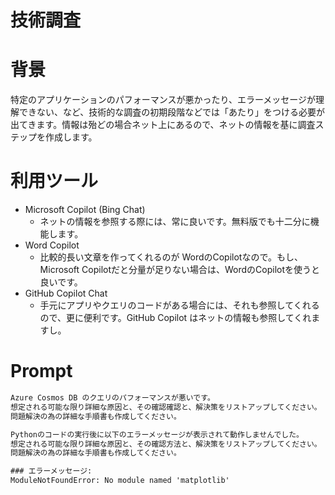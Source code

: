 # 技術調査

# 背景

特定のアプリケーションのパフォーマンスが悪かったり、エラーメッセージが理解できない、など、技術的な調査の初期段階などでは「あたり」をつける必要が出てきます。情報は殆どの場合ネット上にあるので、ネットの情報を基に調査ステップを作成します。

# 利用ツール

- Microsoft Copilot (Bing Chat)
    - ネットの情報を参照する際には、常に良いです。無料版でも十二分に機能します。
- Word Copilot
    - 比較的長い文章を作ってくれるのが WordのCopilotなので。もし、Microsoft Copilotだと分量が足りない場合は、WordのCopilotを使うと良いです。
- GitHub Copilot Chat
    - 手元にアプリやクエリのコードがある場合には、それも参照してくれるので、更に便利です。GitHub Copilot はネットの情報も参照してくれますし。

# Prompt

```cmd
Azure Cosmos DB のクエリのパフォーマンスが悪いです。
想定される可能な限り詳細な原因と、その確認確認と、解決策をリストアップしてください。
問題解決の為の詳細な手順書も作成してください。
```

```cmd
Pythonのコードの実行後に以下のエラーメッセージが表示されて動作しませんでした。
想定される可能な限り詳細な原因と、その確認方法と、解決策をリストアップしてください。
問題解決の為の詳細な手順書も作成してください。

### エラーメッセージ:
ModuleNotFoundError: No module named 'matplotlib'
```

